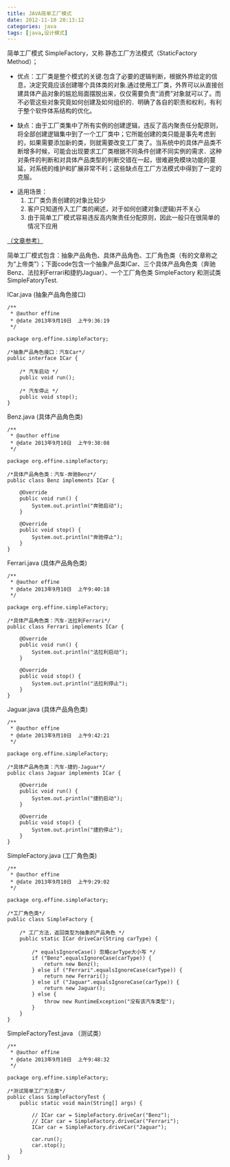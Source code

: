 ```yaml
---
title: JAVA简单工厂模式
date: 2012-11-10 20:13:12
categories: java
tags: [java,设计模式]
---
```

简单工厂模式 SimpleFactory，又称 静态工厂方法模式（StaticFactory Method）；

* 优点：工厂类是整个模式的关键.包含了必要的逻辑判断，根据外界给定的信息，决定究竟应该创建哪个具体类的对象.通过使用工厂类，外界可以从直接创建具体产品对象的尴尬局面摆脱出来，仅仅需要负责“消费”对象就可以了。而不必管这些对象究竟如何创建及如何组织的．明确了各自的职责和权利，有利于整个软件体系结构的优化。

* 缺点：由于工厂类集中了所有实例的创建逻辑，违反了高内聚责任分配原则，将全部创建逻辑集中到了一个工厂类中；它所能创建的类只能是事先考虑到的，如果需要添加新的类，则就需要改变工厂类了。当系统中的具体产品类不断增多时候，可能会出现要求工厂类根据不同条件创建不同实例的需求．这种对条件的判断和对具体产品类型的判断交错在一起，很难避免模块功能的蔓延，对系统的维护和扩展非常不利；这些缺点在工厂方法模式中得到了一定的克服。

<!-- more -->

* 适用场景：
	1. 工厂类负责创建的对象比较少
	2. 客户只知道传入工厂类的阐述，对于如何创建对象(逻辑)并不关心
	3. 由于简单工厂模式容易违反高内聚责任分配原则，因此一般只在很简单的情况下应用

<a href="http://www.51testing.com/html/64/n-242064.html">（文章参考）</a>

简单工厂模式包含：抽象产品角色、具体产品角色、工厂角色类（有的文章称之为“上帝类”）；下面code包含一个抽象产品类ICar、三个具体产品角色类（奔驰Benz、法拉利Ferrari和捷豹Jaguar）、一个工厂角色类 SimpleFactory 和测试类SimpleFatoryTest.

ICar.java  (抽象产品角色接口)

	/** 
	 * @author effine 
	 * @date 2013年9月10日  上午9:36:19 
	 */  
	  
	package org.effine.simpleFactory;  
	  
	/*抽象产品角色接口：汽车Car*/  
	public interface ICar {  
	  
	    /* 汽车启动 */  
	    public void run();  
	  
	    /* 汽车停止 */  
	    public void stop();  
	}  

Benz.java  (具体产品角色类)

	/** 
	 * @author effine 
	 * @date 2013年9月10日  上午9:38:08 
	 */  
	  
	package org.effine.simpleFactory;  
	  
	/*具体产品角色类：汽车-奔驰Benz*/  
	public class Benz implements ICar {  
	  
	    @Override  
	    public void run() {  
	        System.out.println("奔驰启动");  
	    }  
	  
	    @Override  
	    public void stop() {  
	        System.out.println("奔驰停止");  
	    }  
	}  

Ferrari.java  (具体产品角色类)

	/** 
	 * @author effine 
	 * @date 2013年9月10日  上午9:40:18 
	 */  
	  
	package org.effine.simpleFactory;  
	  
	/*具体产品角色类：汽车-法拉利Ferrari*/  
	public class Ferrari implements ICar {  
	  
	    @Override  
	    public void run() {  
	        System.out.println("法拉利启动");  
	    }  
	  
	    @Override  
	    public void stop() {  
	        System.out.println("法拉利停止");  
	    }  
	}  

Jaguar.java  (具体产品角色类)

	/** 
	 * @author effine 
	 * @date 2013年9月10日  上午9:42:21 
	 */  
	  
	package org.effine.simpleFactory;  
	  
	/*具体产品角色类：汽车-捷豹-Jaguar*/  
	public class Jaguar implements ICar {  
	  
	    @Override  
	    public void run() {  
	        System.out.println("捷豹启动");  
	    }  
	  
	    @Override  
	    public void stop() {  
	        System.out.println("捷豹停止");  
	    }  
	}  

SimpleFactory.java  (工厂角色类)

	/** 
	 * @author effine 
	 * @date 2013年9月10日  上午9:29:02 
	 */  
	  
	package org.effine.simpleFactory;  
	  
	/*工厂角色类*/  
	public class SimpleFactory {  
	  
	    /* 工厂方法，返回类型为抽象的产品角色 */  
	    public static ICar driveCar(String carType) {  
	  
	        /* equalsIgnoreCase() 忽略carType大小写 */  
	        if ("Benz".equalsIgnoreCase(carType)) {  
	            return new Benz();  
	        } else if ("Ferrari".equalsIgnoreCase(carType)) {  
	            return new Ferrari();  
	        } else if ("Jaguar".equalsIgnoreCase(carType)) {  
	            return new Jaguar();  
	        } else {  
	            throw new RuntimeException("没有该汽车类型");  
	        }  
	    }  
	}  

SimpleFactoryTest.java （测试类）

	/** 
	 * @author effine 
	 * @date 2013年9月10日  上午9:48:32 
	 */  
	  
	package org.effine.simpleFactory;  
	  
	/*测试简单工厂方法类*/  
	public class SimpleFactoryTest {  
	    public static void main(String[] args) {  
	  
	        // ICar car = SimpleFactory.driveCar("Benz");  
	        // ICar car = SimpleFactory.driveCar("Ferrari");  
	        ICar car = SimpleFactory.driveCar("Jaguar");  
	  
	        car.run();  
	        car.stop();  
	    }  
	}  